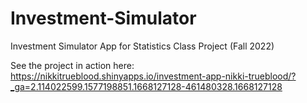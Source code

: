# Investment-Simulator
Investment Simulator App for Statistics Class Project (Fall 2022)

See the project in action here: https://nikkitrueblood.shinyapps.io/investment-app-nikki-trueblood/?_ga=2.114022599.1577198851.1668127128-461480328.1668127128
